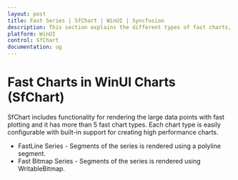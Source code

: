 ```yaml
---
layout: post
title: Fast Series | SfChart | WinUI | Syncfusion
description: This section explains the different types of fast charts, including FastLine, FastColumnBitmap, FastScatterBitmap, FastStepLineBitmap and its properties.
platform: WinUI
control: SfChart
documentation: ug
---
```


# Fast Charts in WinUI Charts (SfChart)

SfChart includes functionality for rendering the large data points with fast plotting and it has more than 5 fast chart types. Each chart type is easily configurable with built-in support for creating high performance charts.

* FastLine Series - Segments of the series is rendered using a polyline segment.
* Fast Bitmap Series - Segments of the series is rendered using WritableBitmap.